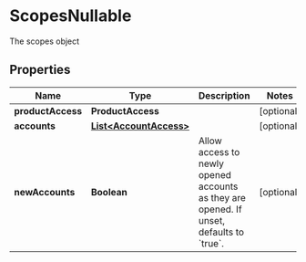 

# ScopesNullable

The scopes object

## Properties

| Name | Type | Description | Notes |
|------------ | ------------- | ------------- | -------------|
|**productAccess** | **ProductAccess** |  |  [optional] |
|**accounts** | [**List&lt;AccountAccess&gt;**](AccountAccess.md) |  |  [optional] |
|**newAccounts** | **Boolean** | Allow access to newly opened accounts as they are opened. If unset, defaults to &#x60;true&#x60;. |  [optional] |



